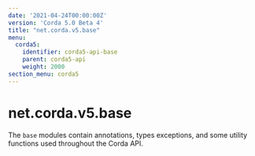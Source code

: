 ```yaml
---
date: '2021-04-24T00:00:00Z'
version: 'Corda 5.0 Beta 4'
title: "net.corda.v5.base"
menu:
  corda5:
    identifier: corda5-api-base
    parent: corda5-api
    weight: 2000
section_menu: corda5
---
```

# net.corda.v5.base
The `base` modules contain annotations, types exceptions, and some utility functions used throughout the Corda API.

